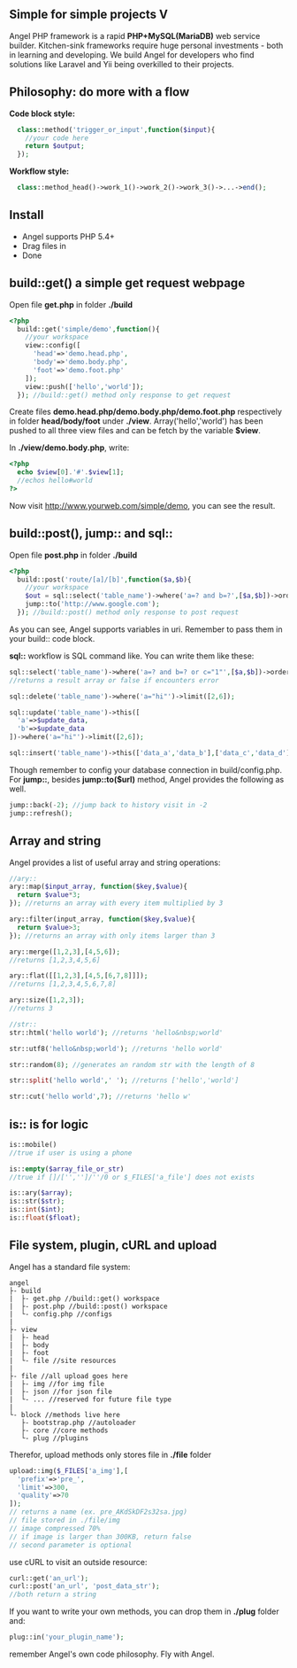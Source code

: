 ## Simple for simple projects V
Angel PHP framework is a rapid **PHP+MySQL(MariaDB)** web service builder. Kitchen-sink frameworks require huge personal investments - both in learning and developing. We build Angel for developers who find solutions like Laravel and Yii being overkilled to their projects.


## Philosophy: do more with a flow
**Code block style:**
```PHP
  class::method('trigger_or_input',function($input){
    //your code here
    return $output;
  });
```

**Workflow style:**
```PHP
  class::method_head()->work_1()->work_2()->work_3()->...->end();
```


## Install
- Angel supports PHP 5.4+
- Drag files in
- Done


## **build::get()** a simple get request webpage
Open file **get.php** in folder **./build**
```PHP
<?php
  build::get('simple/demo',function(){
    //your workspace
    view::config([
      'head'=>'demo.head.php',
      'body'=>'demo.body.php',
      'foot'=>'demo.foot.php'
    ]);
    view::push(['hello','world']);
  }); //build::get() method only response to get request
```
Create files **demo.head.php/demo.body.php/demo.foot.php** respectively in folder **head/body/foot** under **./view**. Array('hello','world') has been pushed to all three view files and can be fetch by the variable **$view**.

In **./view/demo.body.php**, write:
```PHP
<?php
  echo $view[0].'#'.$view[1];
  //echos hello#world
?>
```
Now visit http://www.yourweb.com/simple/demo, you can see the result.


## build::post(), jump:: and sql::
Open file **post.php** in folder **./build**
```PHP
<?php
  build::post('route/[a]/[b]',function($a,$b){
    //your workspace
    $out = sql::select('table_name')->where('a=? and b=?',[$a,$b])->order('a')->by('desc')->limit(5);
    jump::to('http://www.google.com');
  }); //build::post() method only response to post request
```
As you can see, Angel supports variables in uri. Remember to pass them in your build:: code block.

**sql::** workflow is SQL command like. You can write them like these:
```PHP
sql::select('table_name')->where('a=? and b=? or c="1"',[$a,$b])->order('a')->by('desc')->limit(5);
//returns a result array or false if encounters error

sql::delete('table_name')->where('a="hi"')->limit([2,6]);

sql::update('table_name')->this([
  'a'=>$update_data,
  'b'=>$update_data
])->where('a="hi"')->limit([2,6]);

sql::insert('table_name')->this(['data_a','data_b'],['data_c','data_d']);
```
Though remember to config your database connection in build/config.php. For **jump::**, besides **jump::to($url)** method, Angel provides the following as well.
```PHP
jump::back(-2); //jump back to history visit in -2
jump::refresh();
```

## Array and string
Angel provides a list of useful array and string operations:
```PHP
//ary::
ary::map($input_array, function($key,$value){
  return $value*3;
}); //returns an array with every item multiplied by 3

ary::filter(input_array, function($key,$value){
  return $value>3;
}); //returns an array with only items larger than 3

ary::merge([1,2,3],[4,5,6]);
//returns [1,2,3,4,5,6]

ary::flat([[1,2,3],[4,5,[6,7,8]]]);
//returns [1,2,3,4,5,6,7,8]

ary::size([1,2,3]);
//returns 3

//str::
str::html('hello world'); //returns 'hello&nbsp;world'

str::utf8('hello&nbsp;world'); //returns 'hello world'

str::random(8); //generates an random str with the length of 8

str::split('hello world',' '); //returns ['hello','world']

str::cut('hello world',7); //returns 'hello w'
```

## is:: is for logic
```PHP
is::mobile()
//true if user is using a phone

is::empty($array_file_or_str)
//true if []/['','']/''/0 or $_FILES['a_file'] does not exists

is::ary($array);
is::str($str);
is::int($int);
is::float($float);
```
## File system, plugin, cURL and upload
Angel has a standard file system:
```
angel
├- build
|  ├- get.php //build::get() workspace
|  ├- post.php //build::post() workspace
|  └- config.php //configs
|
├- view
|  ├- head
|  ├- body
|  ├- foot
|  └- file //site resources
|
├- file //all upload goes here
|  ├- img //for img file
|  ├- json //for json file
|  └- ... //reserved for future file type
|
└- block //methods live here
   ├- bootstrap.php //autoloader
   ├- core //core methods
   └- plug //plugins
```

Therefor, upload methods only stores file in **./file** folder
```PHP
upload::img($_FILES['a_img'],[
  'prefix'=>'pre_',
  'limit'=>300,
  'quality'=>70
]);
// returns a name (ex. pre_AKdSkDF2s32sa.jpg)
// file stored in ./file/img
// image compressed 70%
// if image is larger than 300KB, return false
// second parameter is optional
```

use cURL to visit an outside resource:
```PHP
curl::get('an_url');
curl::post('an_url', 'post_data_str');
//both return a string
```

If you want to write your own methods, you can drop them in **./plug** folder and:
```PHP
plug::in('your_plugin_name');
```
remember Angel's own code philosophy. Fly with Angel.
